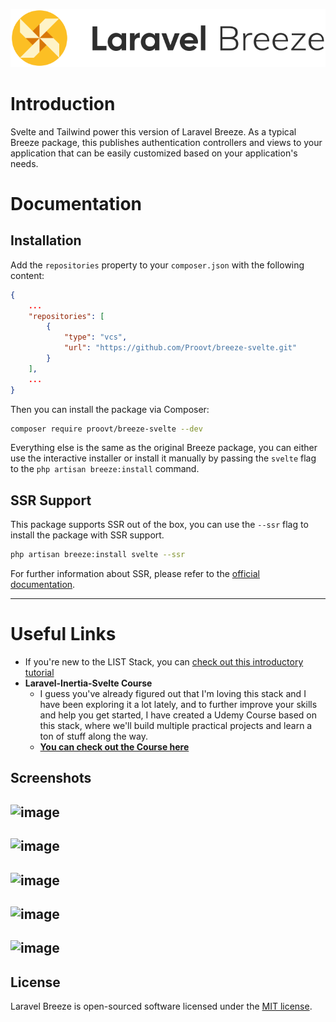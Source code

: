 <p align="center"><img src="/art/logo.svg" alt="Logo Laravel Breeze"></p>

# Introduction

Svelte and Tailwind power this version of Laravel Breeze.
As a typical Breeze package, this publishes authentication controllers and views to your application that can be easily customized based on your application's needs.

# Documentation
## Installation
Add the `repositories` property to your `composer.json` with the following content:

```json
{
    ...
    "repositories": [
        {
            "type": "vcs",
            "url": "https://github.com/Proovt/breeze-svelte.git"
        }
    ],
    ...
}
```

Then you can install the package via Composer:

```bash
composer require proovt/breeze-svelte --dev
```

Everything else is the same as the original Breeze package, you can either use the interactive installer or install it manually by passing the `svelte` flag to the `php artisan breeze:install` command.

## SSR Support
This package supports SSR out of the box, you can use the `--ssr` flag to install the package with SSR support.

```bash
php artisan breeze:install svelte --ssr
```

For further information about SSR, please refer to the [official documentation](https://inertiajs.com/server-side-rendering).

---

# Useful Links
- If you're new to the LIST Stack, you can [check out this introductory tutorial](https://www.youtube.com/watch?v=8Wze8o5s1Oo)
- **Laravel-Inertia-Svelte Course**
    - I guess you've already figured out that I'm loving this stack and I have been exploring it a lot lately, and to further improve your skills and help you get started, I have created a Udemy Course based on this stack, where we'll build multiple practical projects and learn a ton of stuff along the way.
    - [**You can check out the Course here**](https://www.udemy.com/course/learn-laravel-with-inertiajs-and-svelte/?couponCode=68E5C4AD2EE9CAC378D1)


## Screenshots
![image](https://user-images.githubusercontent.com/46927593/218656025-7f66a374-76a0-4de2-b766-b39d95f3e5b1.png)
---
![image](https://user-images.githubusercontent.com/46927593/218656109-13079ce0-b327-4a6c-a9c7-902fddfe3704.png)
---
![image](https://user-images.githubusercontent.com/46927593/218658845-aab15948-bc8f-422b-811b-71c72e2643e7.png)
---
![image](https://user-images.githubusercontent.com/46927593/218659186-3db2d7af-f051-474f-bc73-1c6060be7178.png)
---
![image](https://user-images.githubusercontent.com/46927593/218659277-a11b75b5-a6a2-4171-ac55-932144df940f.png)
---

## License

Laravel Breeze is open-sourced software licensed under the [MIT license](LICENSE.md).
